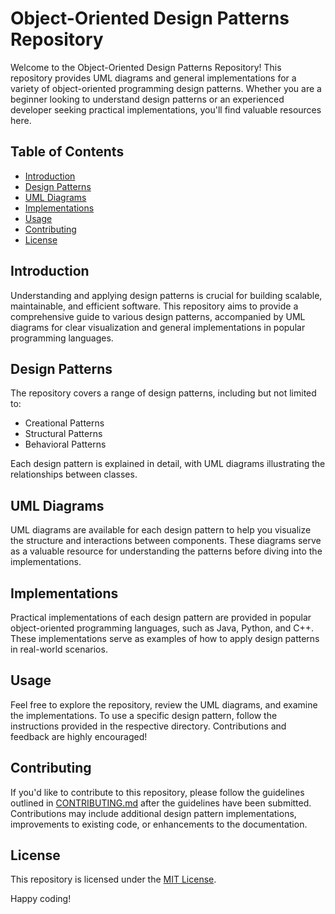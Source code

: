 # Object-Oriented Design Patterns Repository

Welcome to the Object-Oriented Design Patterns Repository! This repository provides UML diagrams and general implementations for a variety of object-oriented programming design patterns. Whether you are a beginner looking to understand design patterns or an experienced developer seeking practical implementations, you'll find valuable resources here.

## Table of Contents

- [Introduction](#introduction)
- [Design Patterns](#design-patterns)
- [UML Diagrams](#uml-diagrams)
- [Implementations](#implementations)
- [Usage](#usage)
- [Contributing](#contributing)
- [License](#license)

## Introduction

Understanding and applying design patterns is crucial for building scalable, maintainable, and efficient software. This repository aims to provide a comprehensive guide to various design patterns, accompanied by UML diagrams for clear visualization and general implementations in popular programming languages.

## Design Patterns

The repository covers a range of design patterns, including but not limited to:

- Creational Patterns
- Structural Patterns
- Behavioral Patterns

Each design pattern is explained in detail, with UML diagrams illustrating the relationships between classes.

## UML Diagrams

UML diagrams are available for each design pattern to help you visualize the structure and interactions between components. These diagrams serve as a valuable resource for understanding the patterns before diving into the implementations.

## Implementations

Practical implementations of each design pattern are provided in popular object-oriented programming languages, such as Java, Python, and C++. These implementations serve as examples of how to apply design patterns in real-world scenarios.

## Usage

Feel free to explore the repository, review the UML diagrams, and examine the implementations. To use a specific design pattern, follow the instructions provided in the respective directory. Contributions and feedback are highly encouraged!

## Contributing

If you'd like to contribute to this repository, please follow the guidelines outlined in [CONTRIBUTING.md](CONTRIBUTING.md) after the guidelines have been submitted. Contributions may include additional design pattern implementations, improvements to existing code, or enhancements to the documentation.

## License

This repository is licensed under the [MIT License](LICENSE).

Happy coding!
